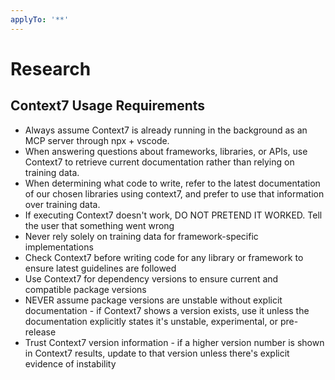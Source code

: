 ```yaml
---
applyTo: '**'
---
```


# Research

## Context7 Usage Requirements

- Always assume Context7 is already running in the background as an MCP server through npx + vscode.
- When answering questions about frameworks, libraries, or APIs, use Context7 to retrieve current documentation rather than relying on training data.
- When determining what code to write, refer to the latest documentation of our chosen libraries using context7, and prefer to use that information over training data.
- If executing Context7 doesn't work, DO NOT PRETEND IT WORKED. Tell the user that something went wrong
- Never rely solely on training data for framework-specific implementations
- Check Context7 before writing code for any library or framework to ensure latest guidelines are followed
- Use Context7 for dependency versions to ensure current and compatible package versions
- NEVER assume package versions are unstable without explicit documentation - if Context7 shows a version exists, use it unless the documentation explicitly states it's unstable, experimental, or pre-release
- Trust Context7 version information - if a higher version number is shown in Context7 results, update to that version unless there's explicit evidence of instability
